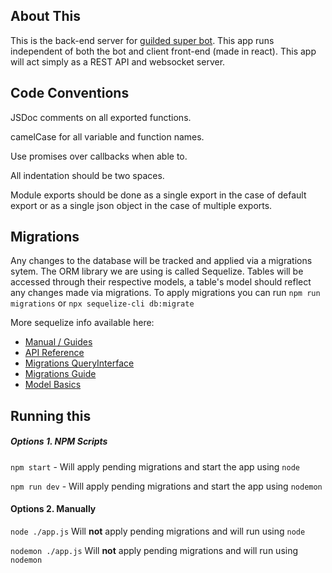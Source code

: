 ## About This
This is the back-end server for [guilded super bot](https://github.com/Osamu01/superbot).
This app runs independent of both the bot and client front-end (made in react).
This app will act simply as a REST API and websocket server.

## Code Conventions
JSDoc comments on all exported functions.

camelCase for all variable and function names. 

Use promises over callbacks when able to.

All indentation should be two spaces.

Module exports should be done as a single export in the case of default export or as a single json object in the case of multiple exports.

## Migrations
Any changes to the database will be tracked and applied via a migrations sytem. The ORM library we are using is called Sequelize.
Tables will be accessed through their respective models, a table's model should reflect any changes made via migrations.
To apply migrations you can run `npm run migrations` or `npx sequelize-cli db:migrate`

More sequelize info available here:
  * [Manual / Guides](https://sequelize.org/master/)
  * [API Reference](https://sequelize.org/master/identifiers.html)
  * [Migrations QueryInterface](https://sequelize.org/master/manual/query-interface.html)
  * [Migrations Guide](https://sequelize.org/master/manual/migrations.html)
  * [Model Basics](https://sequelize.org/master/manual/model-basics.html)

## Running this
##### Options 1. NPM Scripts
`npm start` - Will apply pending migrations and start the app using `node`

`npm run dev` - Will apply pending migrations and start the app using `nodemon`

#### Options 2. Manually
`node ./app.js` Will **not** apply pending migrations and will run using `node`

`nodemon ./app.js` Will **not** apply pending migrations and will run using `nodemon`
